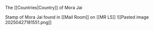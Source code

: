 The [[Countries|Country]] of Mora Jai

Stamp of Mora Jai found in [[Mail Room]] on [[MR L5]]
![[Pasted image 20250427181551.png]]